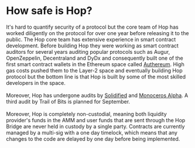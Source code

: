 # How safe is Hop?

It's hard to quantify security of a protocol but the core team of Hop has worked diligently on the protocol for over one year before releasing it to the public. The Hop core team has extensive experience in smart contract development. Before building Hop they were working as smart contract auditors for several years auditing popular protocols such as Augur, OpenZeppelin, Decentraland and DyDx and consequently built one of the first smart contract wallets in the Ethereum space called [Authereum](https://authereum.com/). High gas costs pushed them to the Layer-2 space and eventually building Hop protocol but the bottom line is that Hop is built by some of the most skilled developers in the space.\
\
Moreover, Hop has undergone audits by [Solidified](https://github.com/hop-protocol/contracts/blob/cf9f2765f2cfe8b51e3f4c54f3d451a2300ce379/audits/052021_Solidified.pdf) and [Monoceros Alpha](https://github.com/hop-protocol/contracts/blob/cf9f2765f2cfe8b51e3f4c54f3d451a2300ce379/audits/042021_MonocerosAlpha.pdf). A third audit by Trail of Bits is planned for September.\
\
Moreover, Hop is completely non-custodial, meaning both liquidity provider's funds in the AMM and user funds that are sent through the Hop Bridge are never held in custody by a single party. Contracts are currently managed by a multi-sig with a one day timelock, which means that any changes to the code are delayed by one day before being implemented.
